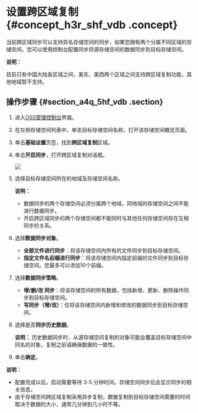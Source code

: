 # 设置跨区域复制 {#concept_h3r_shf_vdb .concept}

当前跨区域同步可以支持异名存储空间的同步，如果您拥有两个分属不同区域的存储空间，您可以使用控制台配置同步将源存储空间的数据同步到目标存储空间。

**说明：** 

目前只有中国大陆各区域之间，美东、美西两个区域之间支持跨区域复制功能，其他地域暂不支持。

## 操作步骤 {#section_a4q_5hf_vdb .section}

1.  进入[OSS管理控制台](https://oss.console.aliyun.com/)界面。
2.  在左侧存储空间列表中，单击目标存储空间名称，打开该存储空间概览页面。
3.  单击**基础设置**页签，找到**跨区域复制**区域。
4.  单击**开启同步**，打开跨区域复制对话框。

    ![](http://static-aliyun-doc.oss-cn-hangzhou.aliyuncs.com/assets/img/4749/15344027009614_zh-CN.png)

5.  选择目标存储空间所在的地域及存储空间名称。

    **说明：** 

    -   数据同步的两个存储空间必须分属两个地域，同地域的存储空间之间不能进行数据同步。
    -   开启跨区域同步的两个存储空间都不能同时与其他任何存储空间存在互相同步的关系。
6.  选择**数据同步对象**。
    -   **全部文件进行同步**：将该存储空间内所有的文件同步到目标存储空间。
    -   **指定文件名前缀进行同步**：将该存储空间内指定前缀的文件同步到目标存储空间。您最多可以添加10个前缀。
7.  选择**数据同步策略**。
    -   **增/删/改 同步**：将该存储空间的所有数据，包括新增、更新、删除操作同步到目标存储空间。
    -   **写同步（增/改）**：仅将该存储空间内新增和修改的数据同步到目标存储空间。
8.  选择是否**同步历史数据**。

    **说明：** 历史数据同步时，从源存储空间复制的对象可能会覆盖目标存储空间中同名的对象，复制之前请确保数据的一致性。

9.  单击**确定**。

**说明：** 

-   配置完成以后，启动需要等待 3-5 分钟时间。存储空间同步后会显示同步的相关信息。
-   由于存储空间跨区域复制采用异步复制，数据复制到目标存储空间需要的时间取决于数据的大小，通常几分钟到几小时不等。

